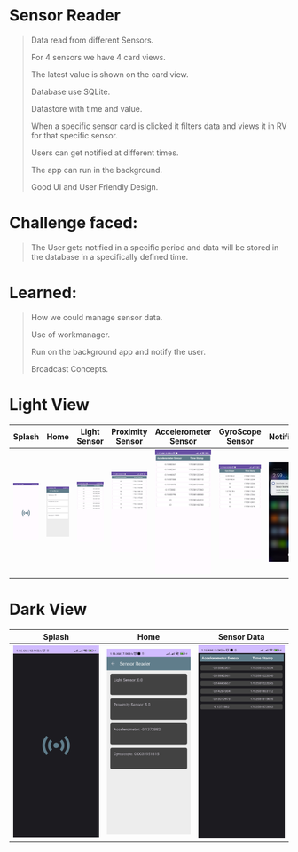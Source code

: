 # Sensor Reader
> Data read from different Sensors.
> 
> For 4 sensors we have 4 card views.
> 
> The latest value is shown on the card view.
> 
> Database use SQLite.
> 
> Datastore with time and value.
> 
> When a specific sensor card is clicked it filters data and views it in RV for that specific sensor.
> 
> Users can get notified at different times.
> 
> The app can run in the background.
> 
> Good UI and User Friendly Design.

# Challenge faced:
> The User gets notified in a specific period and data will be stored in the database in a specifically defined time.
>
# Learned:
> How we could manage sensor data.
>
> Use of workmanager.
>
> Run on the background app and notify the user.
>
> Broadcast Concepts.


# Light View
Splash | Home | Light Sensor | Proximity Sensor | Accelerometer Sensor | GyroScope Sensor | Notification  | Lock Screen
--- | --- | --- | --- | --- |  --- | --- | --- |
![](https://github.com/SajibMamun/Sensor-Reader/blob/master/splash.jpg) |![](https://github.com/SajibMamun/Sensor-Reader/blob/master/home.jpg) |![](https://github.com/SajibMamun/Sensor-Reader/blob/master/light%20card.jpg) |![](https://github.com/SajibMamun/Sensor-Reader/blob/master/proximity%20card.jpg) |![](https://github.com/SajibMamun/Sensor-Reader/blob/master/accelometercard.jpg) |![](https://github.com/SajibMamun/Sensor-Reader/blob/master/gyroscopecard.jpg) |![](https://github.com/SajibMamun/Sensor-Reader/blob/master/notify.jpg) |![](https://github.com/SajibMamun/Sensor-Reader/blob/master/lockscreen.jpg)





# Dark View
Splash | Home | Sensor Data
--- | --- | --- |
![](https://github.com/SajibMamun/Sensor-Reader/blob/master/Dark%20View.jpg) |![](https://github.com/SajibMamun/Sensor-Reader/blob/master/Dark%20Home.jpg) |![](https://github.com/SajibMamun/Sensor-Reader/blob/master/Dark%20Chart.jpg)
